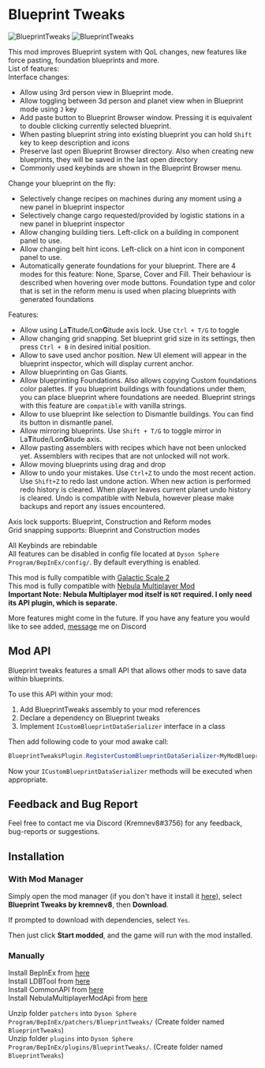 # Blueprint Tweaks
![BlueprintTweaks](https://raw.githubusercontent.com/kremnev8/DSP-Mods/master/Mods/BlueprintTweaks/undo-preview.gif)
![BlueprintTweaks](https://raw.githubusercontent.com/kremnev8/DSP-Mods/master/Mods/BlueprintTweaks/recipe-preview.gif)

This mod improves Blueprint system with QoL changes, new features like force pasting, foundation blueprints and more.<br/>
List of features:<br/>
Interface changes:
- Allow using 3rd person view in Blueprint mode.
- Allow toggling between 3d person and planet view when in Blueprint mode using `J` key
- Add paste button to Blueprint Browser window. Pressing it is equivalent to double clicking currently selected blueprint.
- When pasting blueprint string into existing blueprint you can hold `Shift` key to keep description and icons
- Preserve last open Blueprint Browser directory. Also when creating new blueprints, they will be saved in the last open directory
- Commonly used keybinds are shown in the Blueprint Browser menu.

Change your blueprint on the fly:
- Selectively change recipes on machines during any moment using a new panel in blueprint inspector
- Selectively change cargo requested/provided by logistic stations in a new panel in blueprint inspector
- Allow changing building tiers. Left-click on a building in component panel to use.<br/>
- Allow changing belt hint icons. Left-click on a hint icon in component panel to use.<br/>
- Automatically generate foundations for your blueprint. There are 4 modes for this feature: None, Sparse, Cover and Fill. Their behaviour is described when hovering over mode buttons. Foundation type and color that is set in the reform menu is used when placing blueprints with generated foundations

Features:
- Allow using La**T**itude/Lon**G**itude axis lock. Use `Ctrl + T/G` to toggle
- Allow changing grid snapping. Set blueprint grid size in its settings, then press `Ctrl + B` in desired initial position.
- Allow to save used anchor position. New UI element will appear in the blueprint inspector, which will display current anchor.
- Allow blueprinting on Gas Giants.
- Allow blueprinting Foundations. Also allows copying Custom foundations color palettes. If you blueprint buildings with foundations under them, you can place blueprint where foundations are needed. Blueprint strings with this feature are `compatible` with vanilla strings.
- Allow to use blueprint like selection to Dismantle buildings. You can find its button in dismantle panel.
- Allow mirroring blueprints. Use `Shift + T/G` to toggle mirror in La**T**itude/Lon**G**itude axis.
- Allow pasting assemblers with recipes which have not been unlocked yet. Assemblers with recipes that are not unlocked will not work.
- Allow moving blueprints using drag and drop
- Allow to undo your mistakes. Use `Ctrl+Z` to undo the most recent action. Use `Shift+Z` to redo last undone action. When new action is performed redo history is cleared. When player leaves current planet undo history is cleared. Undo is compatible with Nebula, however please make backups and report any issues encountered.

Axis lock supports: Blueprint, Construction and Reform modes<br/>
Grid snapping supports: Blueprint and Construction modes<br/>

All Keybinds are rebindable<br/>
All features can be disabled in config file located at `Dyson Sphere Program/BepInEx/config/`. By default everything is enabled.

This mod is fully compatible with [Galactic Scale 2](https://dsp.thunderstore.io/package/Galactic_Scale/GalacticScale/)<br/>
This mod is fully compatible with [Nebula Multiplayer Mod](https://dsp.thunderstore.io/package/nebula/NebulaMultiplayerMod/)<br/>
**Important Note: Nebula Multiplayer mod itself is `NOT` required. I only need its API plugin, which is separate.**

More features might come in the future. If you have any feature you would like to see added, [message](#feedback-and-bug-report) me on Discord

## Mod API
Blueprint tweaks features a small API that allows other mods to save data within blueprints.

To use this API within your mod:
1. Add BlueprintTweaks assembly to your mod references
2. Declare a dependency on Blueprint tweaks
3. Implement `ICustomBlueprintDataSerializer` interface in a class

Then add following code to your mod awake call:

```cs
BlueprintTweaksPlugin.RegisterCustomBlueprintDataSerializer<MyModBlueprintSerializer>("my_amazing_mod:bp_serializer");
```

Now your `ICustomBlueprintDataSerializer` methods will be executed when appropriate.

## Feedback and Bug Report
Feel free to contact me via Discord (Kremnev8#3756) for any feedback, bug-reports or suggestions.

## Installation
### With Mod Manager

Simply open the mod manager (if you don't have it install it [here](https://dsp.thunderstore.io/package/ebkr/r2modman/)), select **Blueprint Tweaks by kremnev8**, then **Download**.

If prompted to download with dependencies, select `Yes`.

Then just click **Start modded**, and the game will run with the mod installed.

### Manually
Install BepInEx from [here](https://dsp.thunderstore.io/package/xiaoye97/BepInEx/)<br/>
Install LDBTool from [here](https://dsp.thunderstore.io/package/xiaoye97/LDBTool/)<br/>
Install CommonAPI from [here](https://dsp.thunderstore.io/package/CommonAPI/CommonAPI/)<br/>
Install NebulaMultiplayerModApi from [here](https://dsp.thunderstore.io/package/nebula/NebulaMultiplayerModApi/)<br/>

Unzip folder `patchers` into `Dyson Sphere Program/BepInEx/patchers/BlueprintTweaks/` (Create folder named `BlueprintTweaks`)<br/>
Unzip folder `plugins` into `Dyson Sphere Program/BepInEx/plugins/BlueprintTweaks/`. (Create folder named `BlueprintTweaks`)<br/>